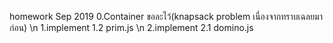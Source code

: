 homework Sep 2019
0.Container ขอละไว้(knapsack problem เนื่องจากทราบเฉลยมาก่อน) \n
1.implement 1.2 prim.js \n
2.implement 2.1 domino.js
